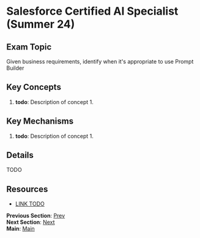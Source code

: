 # Salesforce Certified AI Specialist (Summer 24)

## Exam Topic
Given business requirements, identify when it's appropriate to use Prompt Builder

## Key Concepts
1. **todo**: Description of concept 1.

## Key Mechanisms
1. **todo**: Description of concept 1.

## Details

TODO



## Resources
- [LINK TODO](URL)

**Previous Section**: [Prev](./2.2.md)<br />
**Next Section**: [Next](./3.2.md)<br />
**Main**: [Main](../README.md)